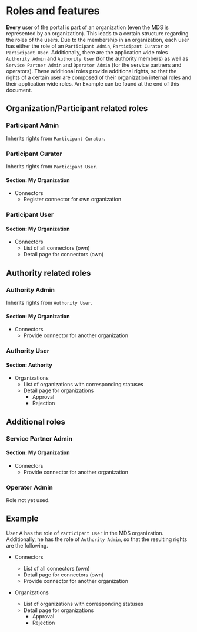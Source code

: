 # Roles and features

**Every** user of the portal is part of an organization (even the MDS is represented by an organization).
This leads to a certain structure regarding the roles of the users.
Due to the membership in an organization, each user has either the role of an `Participant Admin`, `Participant Curator` or `Participant User`.
Additionally, there are the application wide roles `Authority Admin` and `Authority User` (for the authority members) as well as `Service Partner Admin` and `Operator Admin` (for the service partners and operators).
These additional roles provide additional rights, so that the rights of a certain user are composed of their organization internal roles and their application wide roles.
An Example can be found at the end of this document.

## Organization/Participant related roles

### Participant Admin

Inherits rights from `Participant Curator`.

### Participant Curator

Inherits rights from `Participant User`.

#### Section: My Organization

- Connectors
  - Register connector for own organization

### Participant User

#### Section: My Organization

- Connectors
  - List of all connectors (own)
  - Detail page for connectors (own)

## Authority related roles

### Authority Admin

Inherits rights from `Authority User`.

#### Section: My Organization

- Connectors
  - Provide connector for another organization

### Authority User

#### Section: Authority

- Organizations
  - List of organizations with corresponding statuses
  - Detail page for organizations
    - Approval
    - Rejection

## Additional roles

### Service Partner Admin

#### Section: My Organization

- Connectors
  - Provide connector for another organization

### Operator Admin

Role not yet used.


## Example

User A has the role of `Participant User` in the MDS organization. Additionally, he has the role of `Authority Admin`, so that the resulting rights are the following.

- Connectors
  - List of all connectors (own)
  - Detail page for connectors (own)
  - Provide connector for another organization

- Organizations
  - List of organizations with corresponding statuses
  - Detail page for organizations
    - Approval
    - Rejection